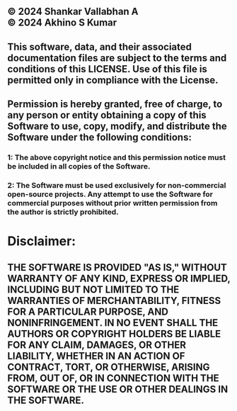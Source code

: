 ## © 2024 Shankar Vallabhan A <BR> © 2024 Akhino S Kumar

## This software, data, and their associated documentation files are subject to the terms and conditions of this LICENSE. Use of this file is permitted only in compliance with the License.

## Permission is hereby granted, free of charge, to any person or entity obtaining a copy of this Software to use, copy, modify, and distribute the Software under the following conditions:

### 1: The above copyright notice and this permission notice must be included in all copies of the Software.

### 2: The Software must be used exclusively for non-commercial open-source projects. Any attempt to use the Software for commercial purposes without prior written permission from the author is strictly prohibited.

# Disclaimer:

## THE SOFTWARE IS PROVIDED "AS IS," WITHOUT WARRANTY OF ANY KIND, EXPRESS OR IMPLIED, INCLUDING BUT NOT LIMITED TO THE WARRANTIES OF MERCHANTABILITY, FITNESS FOR A PARTICULAR PURPOSE, AND NONINFRINGEMENT. IN NO EVENT SHALL THE AUTHORS OR COPYRIGHT HOLDERS BE LIABLE FOR ANY CLAIM, DAMAGES, OR OTHER LIABILITY, WHETHER IN AN ACTION OF CONTRACT, TORT, OR OTHERWISE, ARISING FROM, OUT OF, OR IN CONNECTION WITH THE SOFTWARE OR THE USE OR OTHER DEALINGS IN THE SOFTWARE.
